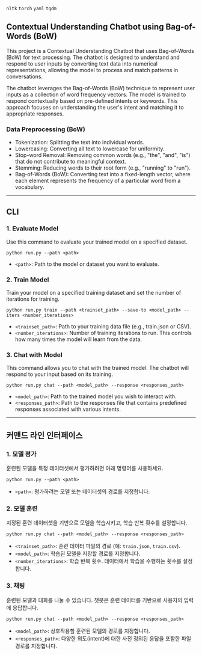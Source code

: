 `nltk` `torch` `yaml` `tqdm`

## Contextual Understanding Chatbot using Bag-of-Words (BoW)
This project is a Contextual Understanding Chatbot that uses Bag-of-Words (BoW) for text processing. The chatbot is designed to understand and respond to user inputs by converting text data into numerical representations, allowing the model to process and match patterns in conversations.

The chatbot leverages the Bag-of-Words (BoW) technique to represent user inputs as a collection of word frequency vectors. The model is trained to respond contextually based on pre-defined intents or keywords. This approach focuses on understanding the user's intent and matching it to appropriate responses.

### Data Preprocessing (BoW)
* Tokenization: Splitting the text into individual words.
* Lowercasing: Converting all text to lowercase for uniformity.
* Stop-word Removal: Removing common words (e.g., "the", "and", "is") that do not contribute to meaningful context.
* Stemming: Reducing words to their root form (e.g., "running" to "run").
* Bag-of-Words (BoW): Converting text into a fixed-length vector, where each element represents the frequency of a particular word from a vocabulary.

---
## CLI
### 1. Evaluate Model
Use this command to evaluate your trained model on a specified dataset.
```
python run.py --path <path>
```
* `<path>`: Path to the model or dataset you want to evaluate.

### 2. Train Model
Train your model on a specified training dataset and set the number of iterations for training.
```
python run.py train --path <trainset_path> --save-to <model_path> --iters <number_iterations>
```
* `<trainset_path>`: Path to your training data file (e.g., train.json or CSV).
* `<number_iterations>`: Number of training iterations to run. This controls how many times the model will learn from the data.

### 3. Chat with Model
This command allows you to chat with the trained model. The chatbot will respond to your input based on its training.
```
python run.py chat --path <model_path> --response <responses_path>
```
* `<model_path>`: Path to the trained model you wish to interact with.
* `<responses_path>`: Path to the responses file that contains predefined responses associated with various intents.
---
## 커맨드 라인 인터페이스
### 1. 모델 평가
훈련된 모델을 특정 데이터셋에서 평가하려면 아래 명령어를 사용하세요.
```
python run.py --path <path>
```
* `<path>`: 평가하려는 모델 또는 데이터셋의 경로를 지정합니다.
### 2. 모델 훈련
지정된 훈련 데이터셋을 기반으로 모델을 학습시키고, 학습 반복 횟수를 설정합니다.
```
python run.py chat --path <model_path> --response <responses_path>
```
* `<trainset_path>`: 훈련 데이터 파일의 경로 (예: `train.json`, `train.csv`).
* `<model_path>`: 학습된 모델을 저장할 경로를 지정합니다.
* `<number_iterations>`: 학습 반복 횟수. 데이터에서 학습을 수행하는 횟수를 설정합니다.
### 3. 채팅
훈련된 모델과 대화를 나눌 수 있습니다. 챗봇은 훈련 데이터를 기반으로 사용자의 입력에 응답합니다.
```
python run.py chat --path <model_path> --response <responses_path>
```
* `<model_path>`: 상호작용할 훈련된 모델의 경로를 지정합니다.
* `<responses_path>`: 다양한 의도(intent)에 대한 사전 정의된 응답을 포함한 파일 경로를 지정합니다.
